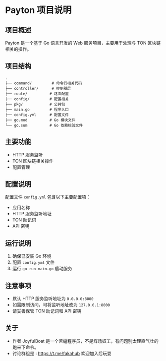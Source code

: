 # Payton 项目说明

## 项目概述
Payton 是一个基于 Go 语言开发的 Web 服务项目，主要用于处理与 TON 区块链相关的操作。

## 项目结构
```
.
├── command/         # 命令行相关代码
├── controller/      # 控制器层
├── route/          # 路由配置
├── config/         # 配置相关
├── pkg/            # 公共包
├── main.go         # 程序入口
├── config.yml      # 配置文件
├── go.mod          # Go 模块文件
└── go.sum          # Go 依赖校验文件
```

## 主要功能
- HTTP 服务监听
- TON 区块链相关操作
- 配置管理

## 配置说明
配置文件 `config.yml` 包含以下主要配置项：
- 应用名称
- HTTP 服务监听地址
- TON 助记词
- API 密钥

## 运行说明
1. 确保已安装 Go 环境
2. 配置 `config.yml` 文件
3. 运行 `go run main.go` 启动服务

## 注意事项
- 默认 HTTP 服务监听地址为 `0.0.0.0:8000`
- 如需限制访问，可将监听地址改为 `127.0.0.1:8000`
- 请妥善保管 TON 助记词和 API 密钥 


## 关于

- 作者 JoyfulBoat 是一个苦逼程序员，不是煤场奴工，有问题别太理直气壮的跑来下命令。
- 讨论群组是 : https://t.me/fakahub 欢迎加入后玩耍